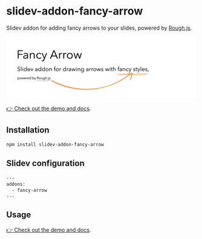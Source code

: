 # slidev-addon-fancy-arrow

Slidev addon for adding fancy arrows to your slides, powered by [Rough.js](https://roughjs.com/).

[![Cover image](./assets/cover.png)](https://whitphx.github.io/slidev-addon-fancy-arrow/)

[👉 Check out the demo and docs](https://whitphx.github.io/slidev-addon-fancy-arrow/).

## Installation

```bash
npm install slidev-addon-fancy-arrow
```

## Slidev configuration

```
---
addons:
  - fancy-arrow
---
```

## Usage

[👉 Check out the demo and docs](https://whitphx.github.io/slidev-addon-fancy-arrow/).
